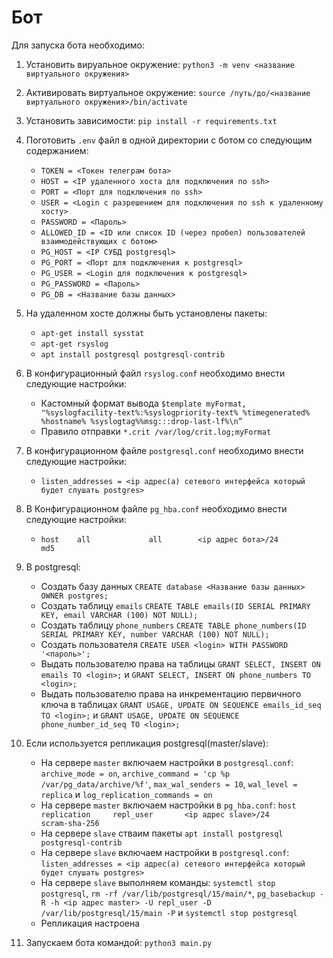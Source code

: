# Бот
Для запуска бота необходимо:
1. Установить вируальное окружение: `python3 -m venv <название виртуального окружения>` 
2. Активировать виртуальное окружение: `source /путь/до/<название виртуального окружения>/bin/activate`
3. Установить зависимости: `pip install -r requirements.txt`
4. Поготовить `.env` файл в одной директории с ботом со следующим содержанием:
    * `TOKEN = <Токен телеграм бота>`
    * `HOST = <IP удаленного хоста для подключения по ssh>`
    * `PORT = <Порт для подключения по ssh>`
    * `USER = <Login с разрешением для подключения по ssh к удаленному хосту>` 
    * `PASSWORD = <Пароль>`
    * `ALLOWED_ID = <ID или список ID (через пробел) пользователей взаимодействующих с ботом>`
    * `PG_HOST = <IP CУБД postgresql>` 
    * `PG_PORT = <Порт для подключения к postgresql>` 
    * `PG_USER = <Login для подключения к postgresql>` 
    * `PG_PASSWORD = <Пароль>` 
    * `PG_DB = <Название базы данных>`
5. На удаленном хосте должны быть установлены пакеты:
    * `apt-get install sysstat`
    * `apt-get rsyslog`
    * `apt install postgresql postgresql-contrib`
6. В конфигурационный файл `rsyslog.conf` необходимо внести следующие настройки:
    * Кастомный формат вывода `$template myFormat, "%syslogfacility-text%:%syslogpriority-text% %timegenerated% %hostname% %syslogtag%%msg:::drop-last-lf%\n”`
    * Правило отправки `*.crit /var/log/crit.log;myFormat`
7. В конфигурационном файле `postgresql.conf` необходимо внести следующие настройки:
    * `listen_addresses = <ip адрес(а) сетевого интерфейса который будет слушать postgres>`
8. В Конфигурационном файле `pg_hba.conf` необходимо внести следующие настройки:
    * `host    all             all        <ip адрес бота>/24        md5`
9. В postgresql:
    * Создать базу данных `CREATE database <Название базы данных> OWNER postgres;`
    * Создать таблицу `emails` `CREATE TABLE emails(ID SERIAL PRIMARY KEY, email VARCHAR (100) NOT NULL);`
    * Создать таблицу `phone_numbers` `CREATE TABLE phone_numbers(ID SERIAL PRIMARY KEY, number VARCHAR (100) NOT NULL);`
    * Создать пользователя `CREATE USER <login> WITH PASSWORD '<пароль>';` 
    * Выдать пользователю права на таблицы `GRANT SELECT, INSERT ON emails TO <login>;` и `GRANT SELECT, INSERT ON phone_numbers TO <login>;`
    * Выдать пользователю права на инкрементацию первичного ключа в таблицах `GRANT USAGE, UPDATE ON SEQUENCE emails_id_seq TO <login>;` и `GRANT USAGE, UPDATE ON SEQUENCE phone_number_id_seq TO <login>;`
10. Если используется репликация postgresql(master/slave):
    * На сервере `master` включаем настройки в `postgresql.conf`: `archive_mode = on`, `archive_command = 'cp %p /var/pg_data/archive/%f'`, `max_wal_senders = 10`, `wal_level = replica` и `log_replication_commands = on`
    * На сервере `master` включаем настройки в `pg_hba.conf`: `host    replication     repl_user       <ip адрес slave>/24           scram-sha-256`
    * На сервере `slave` стваим пакеты `apt install postgresql postgresql-contrib`
    * На сервере `slave` включаем настройки в `postgresql.conf`: `listen_addresses = <ip адрес(а) сетевого интерфейса который будет слушать postgres>`
    * На сервере `slave` выполняем команды: `systemctl stop postgresql`, `rm -rf /var/lib/postgresql/15/main/*`, `pg_basebackup -R -h <ip адрес master> -U repl_user -D /var/lib/postgresql/15/main -P` и `systemctl stop postgresql`
    * Репликация настроена
    
11. Запускаем бота командой: `python3 main.py`